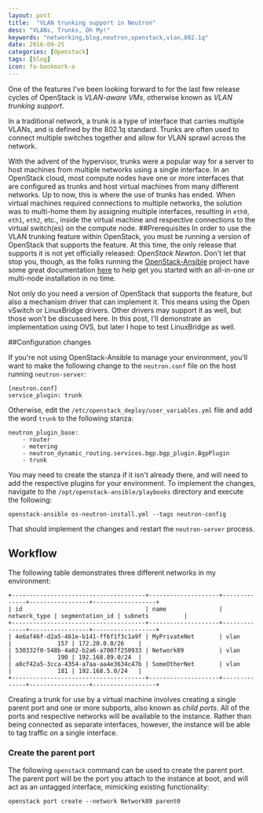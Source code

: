 ```yaml
---
layout: post
title:  "VLAN trunking support in Neutron"
desc: "VLANs, Trunks, Oh My!"
keywords: "networking,blog,neutron,openstack,vlan,802.1q"
date: 2016-09-25
categories: [Openstack]
tags: [blog]
icon: fa-bookmark-o
---
```


One of the features I've been looking forward to for the last few release cycles of OpenStack is *VLAN-aware VMs*, otherwise known as _VLAN trunking support_.

In a traditional network, a trunk is a type of interface that carries multiple VLANs, and is defined by the 802.1q standard. Trunks are often used to connect multiple switches together and allow for VLAN sprawl across the network.

With the advent of the hypervisor, trunks were a popular way for a server to host machines from multiple networks using a single interface. In an OpenStack cloud, most compute nodes have one or more interfaces that are configured as trunks and host virtual machines from many different networks. Up to now, this is where the use of trunks has ended. When virtual machines required connections to multiple networks, the solution was to multi-home them by assigning multiple interfaces, resulting in `eth0`, `eth1`, `eth2`, etc., inside the virtual machine and respective connections to the virtual switch(es) on the compute node.
##Prerequisites
In order to use the VLAN trunking feature within OpenStack, you must be running a version of OpenStack that supports the feature. At this time, the only release that supports it is not yet officially released: *OpenStack Newton*. Don't let that stop you, though, as the folks running the [OpenStack-Ansible](https://github.com/openstack/openstack-ansible) project have some great documentation [here](http://docs.openstack.org/developer/openstack-ansible/) to help get you started with an all-in-one or multi-node installation in no time.

Not only do you need a version of OpenStack that supports the feature, but also a mechanism driver that can implement it. This means using the Open vSwitch or LinuxBridge drivers. Other drivers may support it as well, but those won't be discussed here. In this post, I'll demonstrate an implementation using OVS, but later I hope to test LinuxBridge as well.

##Configuration changes

If you're not using OpenStack-Ansible to manage your environment, you'll want to make the following change to the `neutron.conf` file on the host running `neutron-server`:

```
[neutron.conf]
service_plugin: trunk
```

Otherwise, edit the `/etc/openstack_deploy/user_variables.yml` file and add the word `trunk` to the following stanza:

```
neutron_plugin_base:
    - router
    - metering
    - neutron_dynamic_routing.services.bgp.bgp_plugin.BgpPlugin
    - trunk
```

You may need to create the stanza if it isn't already there, and will need to add the respective plugins for your environment. To implement the changes, navigate to the `/opt/openstack-ansible/playbooks` directory and execute the following:

```
openstack-ansible os-neutron-install.yml --tags neutron-config
```

That should implement the changes and restart the `neutron-server` process.

## Workflow

The following table demonstrates three different networks in my environment:

```
+--------------------------------------+--------------------+--------------+-----------------+------------------+
| id                                   | name               | network_type | segmentation_id | subnets          |
+--------------------------------------+--------------------+--------------+-----------------+------------------+
| 4e6af46f-d2a5-461e-b141-ff6f1f3c1a9f | MyPrivateNet       | vlan         |             157 | 172.20.0.0/26    |
| 530332f0-548b-4a82-b2a6-a7007f250933 | Network89          | vlan         |             190 | 192.168.89.0/24  |
| a8cf42a5-3cca-4354-a7aa-aa4e3634c47b | SomeOtherNet       | vlan         |             181 | 192.168.5.0/24   |
+--------------------------------------+--------------------+--------------+-----------------+------------------+
```

Creating a trunk for use by a virtual machine involves creating a single parent port and one or more subports, also known as _child ports_. All of the ports and respective networks will be available to the instance. Rather than being connected as separate interfaces, however, the instance will be able to tag traffic on a single interface.

### Create the parent port
The following `openstack` command can be used to create the parent port. The parent port will be the port you attach to the instance at boot, and will act as an untagged interface, mimicking existing functionality:

```
openstack port create --network Network89 parent0
```

